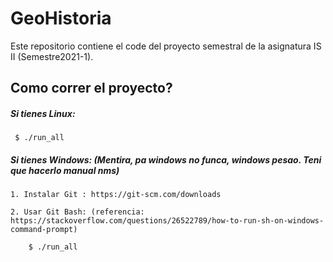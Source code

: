 # GeoHistoria

Este repositorio contiene el code del proyecto semestral de la asignatura IS II (Semestre2021-1).

## Como correr el proyecto?

##### Si tienes Linux:

	 $ ./run_all

##### Si tienes Windows: (Mentira, pa windows no funca, windows pesao. Teni que hacerlo manual nms)

	1. Instalar Git : https://git-scm.com/downloads
	
	2. Usar Git Bash: (referencia: https://stackoverflow.com/questions/26522789/how-to-run-sh-on-windows-command-prompt)
	
		$ ./run_all
